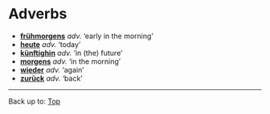 # Adverbs

- **[frühmorgens](f/fr/fruehmorgens.md)** *adv.* ‘early in the morning’
- **[heute](h/he/heute.md)** *adv.* ‘today’
- **[künftighin](k/kue/kuenftighin.md)** *adv.* ‘in (the) future’
- **[morgens](m/mo/morgens.md)** *adv.* ‘in the morning’
- **[wieder](w/wi/wieder.md)** *adv.* ‘again’
- **[zurück](z/zu/zurueck.md)** *adv.* ‘back’

----

Back up to: [Top](../index.md)
